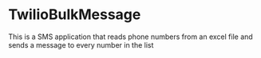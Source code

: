 # TwilioBulkMessage
This is a SMS application that reads phone numbers from an excel file and sends a message to every number in the list
